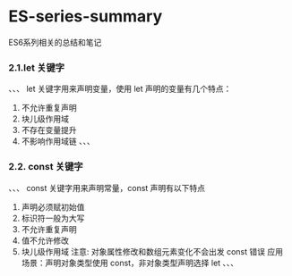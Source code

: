# ES-series-summary
ES6系列相关的总结和笔记

### 2.1.let 关键字
、、、
let 关键字用来声明变量，使用 let 声明的变量有几个特点：
1) 不允许重复声明
2) 块儿级作用域
3) 不存在变量提升
4) 不影响作用域链
、、、
### 2.2. const 关键字
、、、
const 关键字用来声明常量，const 声明有以下特点
1) 声明必须赋初始值
2) 标识符一般为大写
3) 不允许重复声明
4) 值不允许修改
5) 块儿级作用域
注意: 对象属性修改和数组元素变化不会出发 const 错误
应用场景：声明对象类型使用 const，非对象类型声明选择 let
、、、